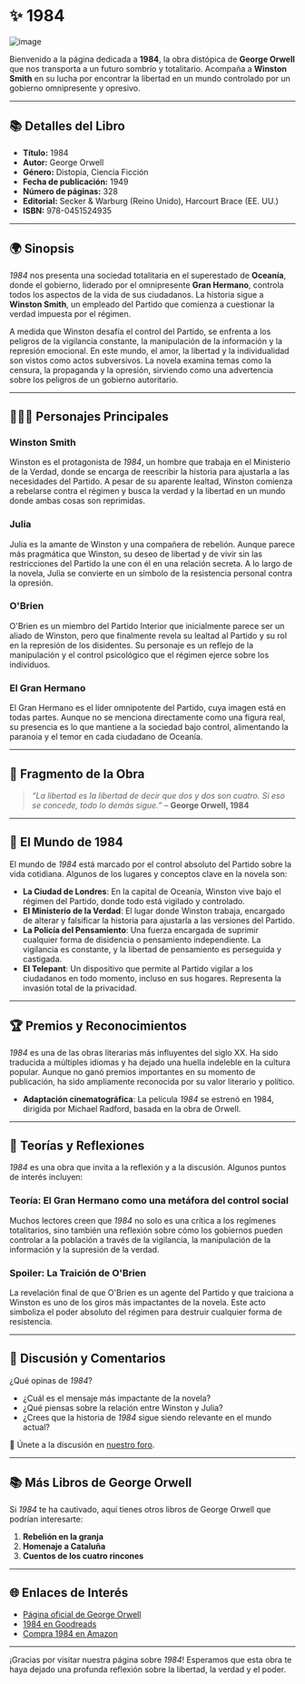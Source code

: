 # ✨ **1984**  
![image](https://github.com/user-attachments/assets/e6fa90d7-b757-4219-a90d-ed6792c39647)

Bienvenido a la página dedicada a **1984**, la obra distópica de **George Orwell** que nos transporta a un futuro sombrío y totalitario. Acompaña a **Winston Smith** en su lucha por encontrar la libertad en un mundo controlado por un gobierno omnipresente y opresivo.

---

## 📚 **Detalles del Libro**  
- **Título:** 1984  
- **Autor:** George Orwell  
- **Género:** Distopía, Ciencia Ficción  
- **Fecha de publicación:** 1949  
- **Número de páginas:** 328  
- **Editorial:** Secker & Warburg (Reino Unido), Harcourt Brace (EE. UU.)  
- **ISBN:** 978-0451524935  

---

## 🌍 **Sinopsis**  
*1984* nos presenta una sociedad totalitaria en el superestado de **Oceanía**, donde el gobierno, liderado por el omnipresente **Gran Hermano**, controla todos los aspectos de la vida de sus ciudadanos. La historia sigue a **Winston Smith**, un empleado del Partido que comienza a cuestionar la verdad impuesta por el régimen.

A medida que Winston desafía el control del Partido, se enfrenta a los peligros de la vigilancia constante, la manipulación de la información y la represión emocional. En este mundo, el amor, la libertad y la individualidad son vistos como actos subversivos. La novela examina temas como la censura, la propaganda y la opresión, sirviendo como una advertencia sobre los peligros de un gobierno autoritario.

---

## 🧑‍🤝‍🧑 **Personajes Principales**

### **Winston Smith**  
Winston es el protagonista de *1984*, un hombre que trabaja en el Ministerio de la Verdad, donde se encarga de reescribir la historia para ajustarla a las necesidades del Partido. A pesar de su aparente lealtad, Winston comienza a rebelarse contra el régimen y busca la verdad y la libertad en un mundo donde ambas cosas son reprimidas.

### **Julia**  
Julia es la amante de Winston y una compañera de rebelión. Aunque parece más pragmática que Winston, su deseo de libertad y de vivir sin las restricciones del Partido la une con él en una relación secreta. A lo largo de la novela, Julia se convierte en un símbolo de la resistencia personal contra la opresión.

### **O'Brien**  
O'Brien es un miembro del Partido Interior que inicialmente parece ser un aliado de Winston, pero que finalmente revela su lealtad al Partido y su rol en la represión de los disidentes. Su personaje es un reflejo de la manipulación y el control psicológico que el régimen ejerce sobre los individuos.

### **El Gran Hermano**  
El Gran Hermano es el líder omnipotente del Partido, cuya imagen está en todas partes. Aunque no se menciona directamente como una figura real, su presencia es lo que mantiene a la sociedad bajo control, alimentando la paranoia y el temor en cada ciudadano de Oceanía.

---

## 📖 **Fragmento de la Obra**  
> *“La libertad es la libertad de decir que dos y dos son cuatro. Si eso se concede, todo lo demás sigue.”* – **George Orwell, 1984**

---

## 🏰 **El Mundo de 1984**  
El mundo de *1984* está marcado por el control absoluto del Partido sobre la vida cotidiana. Algunos de los lugares y conceptos clave en la novela son:

- **La Ciudad de Londres**: En la capital de Oceanía, Winston vive bajo el régimen del Partido, donde todo está vigilado y controlado.
- **El Ministerio de la Verdad**: El lugar donde Winston trabaja, encargado de alterar y falsificar la historia para ajustarla a las versiones del Partido.
- **La Policía del Pensamiento**: Una fuerza encargada de suprimir cualquier forma de disidencia o pensamiento independiente. La vigilancia es constante, y la libertad de pensamiento es perseguida y castigada.
- **El Telepant**: Un dispositivo que permite al Partido vigilar a los ciudadanos en todo momento, incluso en sus hogares. Representa la invasión total de la privacidad.

---

## 🏆 **Premios y Reconocimientos**  
*1984* es una de las obras literarias más influyentes del siglo XX. Ha sido traducida a múltiples idiomas y ha dejado una huella indeleble en la cultura popular. Aunque no ganó premios importantes en su momento de publicación, ha sido ampliamente reconocida por su valor literario y político.

- **Adaptación cinematográfica**: La película *1984* se estrenó en 1984, dirigida por Michael Radford, basada en la obra de Orwell.

---

## 💭 **Teorías y Reflexiones**  
*1984* es una obra que invita a la reflexión y a la discusión. Algunos puntos de interés incluyen:

### **Teoría: El Gran Hermano como una metáfora del control social**  
Muchos lectores creen que *1984* no solo es una crítica a los regímenes totalitarios, sino también una reflexión sobre cómo los gobiernos pueden controlar a la población a través de la vigilancia, la manipulación de la información y la supresión de la verdad.

### **Spoiler: La Traición de O'Brien**  
La revelación final de que O'Brien es un agente del Partido y que traiciona a Winston es uno de los giros más impactantes de la novela. Este acto simboliza el poder absoluto del régimen para destruir cualquier forma de resistencia.

---

## 💬 **Discusión y Comentarios**  
¿Qué opinas de *1984*?  
- ¿Cuál es el mensaje más impactante de la novela?  
- ¿Qué piensas sobre la relación entre Winston y Julia?  
- ¿Crees que la historia de *1984* sigue siendo relevante en el mundo actual?

🔗 Únete a la discusión en [nuestro foro](https://github.com/savamidev/BookTrack/tree/2b946b63e43cb0260d074543c65a7f8b5dca1d89/Comunidad/Foro).

---

## 📚 **Más Libros de George Orwell**  
Si *1984* te ha cautivado, aquí tienes otros libros de George Orwell que podrían interesarte:

1. **Rebelión en la granja**  
2. **Homenaje a Cataluña**  
3. **Cuentos de los cuatro rincones**

---

## 🌐 **Enlaces de Interés**  
- [Página oficial de George Orwell](https://www.orwellfoundation.com)  
- [1984 en Goodreads](https://www.goodreads.com/book/show/5470.1984)  
- [Compra 1984 en Amazon](https://www.amazon.com/dp/0451524934)

---

¡Gracias por visitar nuestra página sobre *1984*! Esperamos que esta obra te haya dejado una profunda reflexión sobre la libertad, la verdad y el poder.
